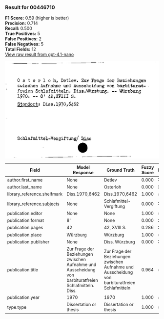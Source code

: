 ### Result for 00446710
**F1 Score:** 0.59 (higher is better)<br>**Precision:** 0.714<br>**Recall:** 0.500<br>**True Positives:** 5<br>**False Positives:** 2<br>**False Negatives:** 5<br>**Total Fields:** 12<br>[View raw result from gpt-4.1-nano](https://github.com/RISE-UNIBAS/humanities_data_benchmark/blob/main/results/2025-09-02/T0162/request_T0162_00446710.json)

<img src="https://github.com/RISE-UNIBAS/humanities_data_benchmark/blob/main/benchmarks/zettelkatalog/images/00446710.jpg?raw=true" alt="00446710" width="600px">

| Field | Model Response | Ground Truth | Fuzzy Score | Match |
|-------|----------------|--------------|-------------|-------|
| author.first_name | None | Detlev | 0.000 | ❌ |
| author.last_name | None | Osterloh | 0.000 | ❌ |
| library_reference.shelfmark | Diss.1970,6462 | Diss.1970,6462 | 1.000 | ✅ |
| library_reference.subjects | None | Schlafmittel-Vergiftung | 0.000 | ❌ |
| publication.editor | None | None | 1.000 | ✅ |
| publication.format | 8' | None | 0.000 | ❌ |
| publication.pages | 42 | 42, XVIII S. | 0.286 | ❌ |
| publication.place | Würzburg | Würzburg | 1.000 | ✅ |
| publication.publisher | None | Diss. Würzburg | 0.000 | ❌ |
| publication.title | Zur Frage der Beziehungen zwischen Aufnahme und Ausscheidung von barbituratfreien Schlafmitteln. Diss. | Zur Frage der Beziehungen zwischen Aufnahme und Ausscheidung von barbituratfreien Schlafmitteln | 0.964 | ✅ |
| publication.year | 1970 | 1970 | 1.000 | ✅ |
| type.type | Dissertation or thesis | Dissertation or thesis | 1.000 | ✅ |
